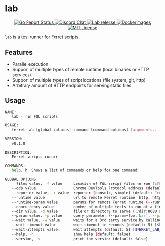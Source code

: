 # lab
<p align="center">
	<a href="https://goreportcard.com/report/github.com/MontFerret/lab">
		<img alt="Go Report Status" src="https://goreportcard.com/badge/github.com/MontFerret/lab">
	</a>
<!-- 	<a href="https://codecov.io/gh/MontFerret/lab">
		<img alt="Code coverage" src="https://codecov.io/gh/MontFerret/lab/branch/master/graph/badge.svg" />
	</a> -->
	<a href="https://discord.gg/kzet32U">
		<img alt="Discord Chat" src="https://img.shields.io/discord/501533080880676864.svg">
	</a>
	<a href="https://github.com/MontFerret/lab/releases">
		<img alt="Lab release" src="https://img.shields.io/github/release/MontFerret/lab.svg">
	</a>
   <a href="https://microbadger.com/images/montferret/lab">
      <img alt="Dockerimages" src="https://images.microbadger.com/badges/version/montferret/lab.svg">
   </a>
	<a href="http://opensource.org/licenses/MIT">
		<img alt="MIT License" src="http://img.shields.io/badge/license-MIT-brightgreen.svg">
	</a>
</p>

``lab`` is a test runner for [Ferret](https://www.github.com/MontFerret/ferret) scripts.

## Features
- Parallel execution
- Support of multiple types of remote runtime (local binaries or HTTP services)
- Support of multiple types of script locations (file system, git, http)
- Arbitrary amount of HTTP endpoints for serving static files

## Usage

```bash
NAME:
   lab - run FQL scripts

USAGE:
   ferret-lab [global options] command [command options] [arguments...]

VERSION:
   v0.1.0

DESCRIPTION:
   Ferret scripts runner

COMMANDS:
   help, h  Shows a list of commands or help for one command

GLOBAL OPTIONS:
   --files value, -f value     Location of FQL script files to run [$FERRET_LAB_FILES]
   --cdp value                 Chrome DevTools Protocol address (default: "http://127.0.0.1:9222") [$FERRET_LAB_CDP]
   --reporter value, -r value  reporter (console, simple) (default: "console") [$FERRET_LAB_REPORTER]
   --runtime value             url to remote Ferret runtime (http, https or bin) [$FERRET_LAB_RUNTIME]
   --runtime-param value       params for remote Ferret runtime (--runtime-param=headers:{"KeyId": "abcd"} --runtime-param=path:"/ferret" }) [$FERRET_LAB_RUNTIME_PARAM]
   --concurrency value         number of multiple tests to run at a time (default: 24) [$FERRET_LAB_CONCURRENCY]
   --dir value, -d value       file or directory to serve (./dir:8080 as default or ./dir:8080@name as named) [$FERRET_LAB_DIR]
   --param value, -p value     query parameter (--param=foo:"bar", --param=id:1) [$FERRET_LAB_PARAM]
   --wait value, -w value      waits for a 3rd party service by calling its endpoint (--wait http://127.0.0.1:9222/json/version, --wait postgres://locahost:5432/mydb) [$FERRET_LAB_WAIT]
   --wait-timeout value        wait timeout in seconds (default: 5) [$FERRET_LAB_WAIT_TIMEOUT]
   --wait-attempts value       wait attempts (default: 5) [$FERRET_LAB_WAIT_ATTEMPTS]
   --help, -h                  show help (default: false)
   --version, -v               print the version (default: false)

```
